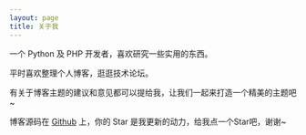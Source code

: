 ```yaml
---
layout: page
title: 关于我 
---
```


一个 Python 及 PHP 开发者，喜欢研究一些实用的东西。
<p>
平时喜欢整理个人博客，逛逛技术论坛。

<p>

有关于博客主题的建议和意见都可以提给我，让我们一起来打造一个精美的主题吧~ 

<p> 

博客源码在 <a target="_blank" href='https://github.com/hdd2803/hdd2803.github.io/'>Github</a> 上，你的 Star 是我更新的动力，给我点一个Star吧，谢谢~

